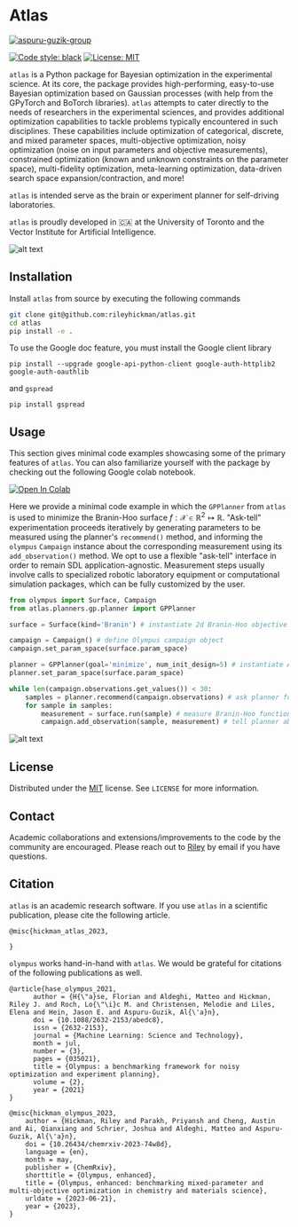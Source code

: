 # Atlas


[![aspuru-guzik-group](https://circleci.com/gh/aspuru-guzik-group/atlas.svg?style=shield)](https://app.circleci.com/pipelines/github/aspuru-guzik-group/atlas)

[![Code style: black](https://img.shields.io/badge/code%20style-black-000000.svg)](https://github.com/psf/black)
[![License: MIT](https://img.shields.io/badge/License-MIT-yellow.svg)](https://opensource.org/licenses/MIT)


`atlas` is a Python package for Bayesian optimization in the experimental science. At its core, the package provides high-performing, easy-to-use Bayesian optimization based
on Gaussian processes (with help from the GPyTorch and BoTorch libraries). `atlas` attempts to cater directly to the needs of researchers in the experimental sciences,
and provides additional optimization capabilities to tackle problems typically encountered in such disciplines. These capabilities include optimization of categorical, discrete, and mixed parameter
spaces, multi-objective optimization, noisy optimization (noise on input parameters and objective measurements), constrained optimization (known and unknown constraints on the parameter space), multi-fidelity
optimization, meta-learning optimization, data-driven search space expansion/contraction, and more!

`atlas` is intended serve as the brain or experiment planner for self-driving laboratories.


`atlas` is proudly developed in 🇨🇦 at the University of Toronto and the Vector Institute for Artificial Intelligence.


![alt text](https://github.com/aspuru-guzik-group/atlas/blob/main/static/atlas_logo.png)

## Installation

Install `atlas` from source by executing the following commands

```bash
git clone git@github.com:rileyhickman/atlas.git
cd atlas
pip install -e .
```

To use the Google doc feature, you must install the Google client library

```
pip install --upgrade google-api-python-client google-auth-httplib2 google-auth-oauthlib
```

and `gspread`

```
pip install gspread
```

## Usage

This section gives minimal code examples showcasing some of the primary features of `atlas`.
You can also familiarize yourself with the package by checking out the following Google colab
notebook.

[![Open In Colab](https://colab.research.google.com/assets/colab-badge.svg)](https://colab.research.google.com/github/aspuru-guzik-group/atlas/blob/main/atlas_get_started.ipynb)


Here we provide a minimal code example in which the `GPPlanner` from `atlas` is used to minimize the Branin-Hoo surface $f : \mathcal{X} \in \mathbb{R}^2 \mapsto \mathbb{R}$. "Ask-tell" experimentation proceeds iteratively by generating parameters to be measured using the planner's `recommend()` method, and informing the `olympus` `Campaign` instance about the corresponding measurement using its `add_observation()` method. We opt to use a flexible "ask-tell" interface in order to remain SDL application-agnostic. Measurement steps usually involve calls to specialized robotic laboratory equipment or computational simulation packages, which can be fully customized by the user.

```python
from olympus import Surface, Campaign
from atlas.planners.gp.planner import GPPlanner

surface = Surface(kind='Branin') # instantiate 2d Branin-Hoo objective function

campaign = Campaign() # define Olympus campaign object 
campaign.set_param_space(surface.param_space)

planner = GPPlanner(goal='minimize', num_init_design=5) # instantiate Atlas planner 
planner.set_param_space(surface.param_space)

while len(campaign.observations.get_values()) < 30:
    samples = planner.recommend(campaign.observations) # ask planner for batch of parameters 
    for sample in samples:
        measurement = surface.run(sample) # measure Branin-Hoo function
        campaign.add_observation(sample, measurement) # tell planner about most recent observation
```

![alt text](https://github.com/aspuru-guzik-group/atlas/blob/main/static/2d_branin_minimal_code.png)


## License

Distributed under the [MIT](https://choosealicense.com/licenses/mit/)
 license. See `LICENSE` for more information.

## Contact

Academic collaborations and extensions/improvements to the code by the community
are encouraged. Please reach out to [Riley](riley.hickman@mail.utoronto.ca) by email if you have questions.

## Citation

`atlas` is an academic research software. If you use `atlas` in a scientific publication, please cite the following article.

```
@misc{hickman_atlas_2023,

}
```

`olympus` works hand-in-hand with `atlas`. We would be grateful for citations of the following publications as well. 

```
@article{hase_olympus_2021,
      author = {H{\"a}se, Florian and Aldeghi, Matteo and Hickman, Riley J. and Roch, Lo{\"\i}c M. and Christensen, Melodie and Liles, Elena and Hein, Jason E. and Aspuru-Guzik, Al{\'a}n},
      doi = {10.1088/2632-2153/abedc8},
      issn = {2632-2153},
      journal = {Machine Learning: Science and Technology},
      month = jul,
      number = {3},
      pages = {035021},
      title = {Olympus: a benchmarking framework for noisy optimization and experiment planning},
      volume = {2},
      year = {2021}
}

@misc{hickman_olympus_2023,
	author = {Hickman, Riley and Parakh, Priyansh and Cheng, Austin and Ai, Qianxiang and Schrier, Joshua and Aldeghi, Matteo and Aspuru-Guzik, Al{\'a}n},
	doi = {10.26434/chemrxiv-2023-74w8d},
	language = {en},
	month = may,
	publisher = {ChemRxiv},
	shorttitle = {Olympus, enhanced},
	title = {Olympus, enhanced: benchmarking mixed-parameter and multi-objective optimization in chemistry and materials science},
	urldate = {2023-06-21},
	year = {2023},
}
```
